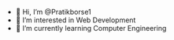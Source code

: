 - 👋 Hi, I’m @Pratikborse1
- 👀 I’m interested in Web Development
- 🌱 I’m currently learning Computer Engineering

<!---
Pratikborse1/Pratikborse1 is a ✨ special ✨ repository because its `README.md` (this file) appears on your GitHub profile.
You can click the Preview link to take a look at your changes.
--->
